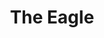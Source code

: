 ---
pid: FS152
title: The Eagle
location_transcription: Right Outside the Linc
zipcode: '19125'
outside_phl: 
neighborhood: Fishtown,Kensington
age: '6'
age_range: 6-13
instagram: 
image_file_name: FS_152.jpg
proposal_transcription: 
topic: Animals
topic_summary: '0'
type: Other No Form
keywords_other: 
credit: Evan Bronstein
image_labels: 
twitter: 
facebook: 
permalink: "/monuments/fs152/"
layout: item-page
---